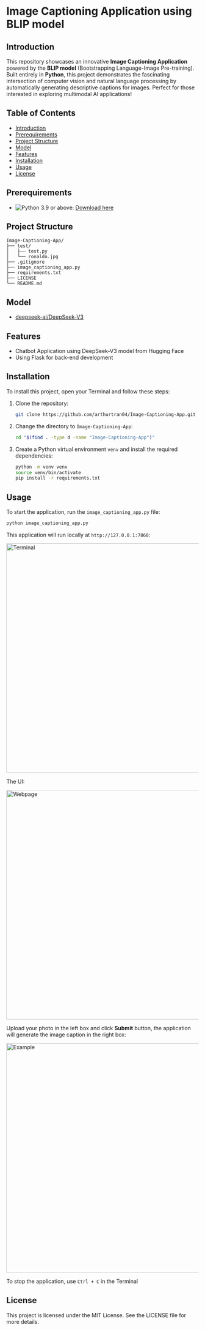# Image Captioning Application using BLIP model

## Introduction

This repository showcases an innovative **Image Captioning Application** powered by the **BLIP model** (Bootstrapping Language-Image Pre-training). Built entirely in **Python**, this project demonstrates the fascinating intersection of computer vision and natural language processing by automatically generating descriptive captions for images. Perfect for those interested in exploring multimodal AI applications!

## Table of Contents

- [Introduction](#introduction)
- [Prerequirements](#prerequirements)
- [Project Structure](#project-structure)
- [Model](#model)
- [Features](#features)
- [Installation](#installation)
- [Usage](#usage)
- [License](#license)

## Prerequirements

- ![Python 3.9](https://img.shields.io/badge/Python-3.9-blue) or above: [Download here](https://python.org/downloads)

## Project Structure

```
Image-Captioning-App/
├── test/
│   ├── test.py
│   └── ronaldo.jpg
├── .gitignore
├── image_captioning_app.py
├── requirements.txt
├── LICENSE
└── README.md
```

## Model

- [deepseek-ai/DeepSeek-V3](https://huggingface.co/deepseek-ai/DeepSeek-V3)

## Features

- Chatbot Application using DeepSeek-V3 model from Hugging Face
- Using Flask for back-end development

## Installation

To install this project, open your Terminal and follow these steps:

1. Clone the repository:

    ```bash
    git clone https://github.com/arthurtran04/Image-Captioning-App.git
    ```

2. Change the directory to `Image-Captioning-App`:

    ```bash
    cd "$(find . -type d -name "Image-Captioning-App")"
    ```

3. Create a Python virtual environment `venv` and install the required dependencies:

    ```bash
    python -m venv venv
    source venv/bin/activate
    pip install -r requirements.txt
    ```

## Usage

To start the application, run the `image_captioning_app.py` file:

   ```bash
   python image_captioning_app.py
   ```
This application will run locally at `http://127.0.0.1:7860`:

<img width="600rem" alt="Terminal" src="https://github.com/user-attachments/assets/67f66624-ba28-4c98-98f6-dc39f4da8c8c"/>

The UI:

<img width="600rem" alt="Webpage" src="https://github.com/user-attachments/assets/1fd98fa5-1901-434a-93af-5f1b96c4cf8f"/>

Upload your photo in the left box and click **Submit** button, the application will generate the image caption in the right box:

<img width="600rem" alt="Example" src="https://github.com/user-attachments/assets/b80dc8d4-c005-49c7-b11c-7cec7f209d6f"/>

To stop the application, use `Ctrl + C` in the Terminal

## License

This project is licensed under the MIT License. See the LICENSE file for more details.

